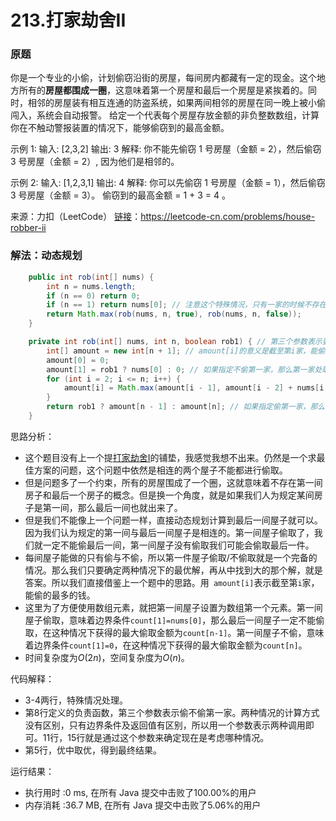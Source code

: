# 213.打家劫舍II

### 原题
你是一个专业的小偷，计划偷窃沿街的房屋，每间房内都藏有一定的现金。这个地方所有的**房屋都围成一圈**，这意味着第一个房屋和最后一个房屋是紧挨着的。同时，相邻的房屋装有相互连通的防盗系统，如果两间相邻的房屋在同一晚上被小偷闯入，系统会自动报警。
给定一个代表每个房屋存放金额的非负整数数组，计算你在不触动警报装置的情况下，能够偷窃到的最高金额。

示例 1:
输入: [2,3,2]
输出: 3
解释: 你不能先偷窃 1 号房屋（金额 = 2），然后偷窃 3 号房屋（金额 = 2）, 因为他们是相邻的。

示例 2:
输入: [1,2,3,1]
输出: 4
解释: 你可以先偷窃 1 号房屋（金额 = 1），然后偷窃 3 号房屋（金额 = 3）。
     偷窃到的最高金额 = 1 + 3 = 4 。

来源：力扣（LeetCode）
[链接](https://leetcode-cn.com/problems/house-robber-ii)：https://leetcode-cn.com/problems/house-robber-ii

### 解法：动态规划

```java
	public int rob(int[] nums) {
        int n = nums.length;
        if (n == 0) return 0;
        if (n == 1) return nums[0]; // 注意这个特殊情况，只有一家的时候不存在第一家与最后一家的概念，直接返回金额就可以
        return Math.max(rob(nums, n, true), rob(nums, n, false));
    }

    private int rob(int[] nums, int n, boolean rob1) { // 第三个参数表示要不要偷第一家
        int[] amount = new int[n + 1]; // amount[i]的意义是截至第i家，能偷的最多的钱为amount[i]
        amount[0] = 0;
        amount[1] = rob1 ? nums[0] : 0; // 如果指定不偷第一家，那么第一家处取得的最大金额就是0
        for (int i = 2; i <= n; i++) {
            amount[i] = Math.max(amount[i - 1], amount[i - 2] + nums[i - 1]);
        }
        return rob1 ? amount[n - 1] : amount[n]; // 如果指定偷第一家，那么最后一家不能偷，如果第n家不偷，其值等于amount[n - 1]
    }
```

思路分析：

* 这个题目没有上一个提[打家劫舍I](https://github.com/ustcyyw/yyw_algorithm/blob/master/easy/DP/rob198.md)的铺垫，我感觉我想不出来。仍然是一个求最佳方案的问题，这个问题中依然是相连的两个屋子不能都进行偷取。
* 但是问题多了一个约束，所有的房屋围成了一个圈，这就意味着不存在第一间房子和最后一个房子的概念。但是换一个角度，就是如果我们人为规定某间房子是第一间，那么最后一间也就出来了。
* 但是我们不能像上一个问题一样，直接动态规划计算到最后一间屋子就可以。因为我们认为规定的第一间与最后一间屋子是相连的。第一间屋子偷取了，我们就一定不能偷最后一间，第一间屋子没有偷取我们可能会偷取最后一件。
* 每间屋子能做的只有偷与不偷，所以第一件屋子偷取/不偷取就是一个完备的情况。那么我们只要确定两种情况下的最优解，再从中找到大的那个解，就是答案。所以我们直接借鉴上一个题中的思路。用` amount[i]`表示截至第`i`家，能偷的最多的钱。
* 这里为了方便使用数组元素，就把第一间屋子设置为数组第一个元素。第一间屋子偷取，意味着边界条件`count[1]=nums[0]`，那么最后一间屋子一定不能偷取，在这种情况下获得的最大偷取金额为`count[n-1]`。第一间屋子不偷，意味着边界条件`count[1]=0`，在这种情况下获得的最大偷取金额为`count[n]`。
* 时间复杂度为$O(2n)$，空间复杂度为$O(n)$。

代码解释：

* 3-4两行，特殊情况处理。
* 第8行定义的负责函数，第三个参数表示偷不偷第一家。两种情况的计算方式没有区别，只有边界条件及返回值有区别，所以用一个参数表示两种调用即可。11行，15行就是通过这个参数来确定现在是考虑哪种情况。
* 第5行，优中取优，得到最终结果。

运行结果：
* 执行用时 :0 ms, 在所有 Java 提交中击败了100.00%的用户
* 内存消耗 :36.7 MB, 在所有 Java 提交中击败了5.06%的用户